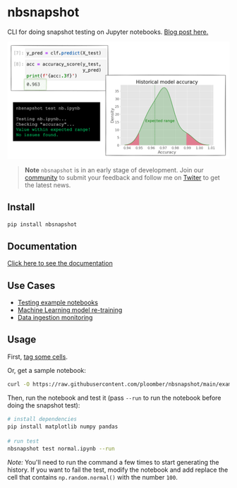 # nbsnapshot

CLI for doing snapshot testing on Jupyter notebooks. [Blog post here.](https://ploomber.io/blog/snapshot-testing/)

![header](header.png)

> **Note**
> `nbsnapshot` is in an early stage of development. Join our [community](https://ploomber.io/community) to submit your feedback and follow me on [Twiter](https://twitter.com/intent/user?screen_name=edublancas) to get the latest news.

## Install

```sh
pip install nbsnapshot
```

## Documentation

[Click here to see the documentation](https://nbsnapshot.readthedocs.io)

## Use Cases

* [Testing example notebooks](https://nbsnapshot.readthedocs.io/en/latest/use-case-nbs.html)
* [Machine Learning model re-training](https://nbsnapshot.readthedocs.io/en/latest/use-case-ml.html)
* [Data ingestion monitoring](https://nbsnapshot.readthedocs.io/en/latest/use-case-data.html)

## Usage

First, [tag some cells](https://papermill.readthedocs.io/en/latest/usage-parameterize.html). 

Or, get a sample notebook:

```sh
curl -O https://raw.githubusercontent.com/ploomber/nbsnapshot/main/examples/normal.ipynb
```

Then, run the notebook and test it (pass `--run` to run the notebook before doing the snapshot test):

```sh
# install dependencies
pip install matplotlib numpy pandas

# run test
nbsnapshot test normal.ipynb --run
```

*Note:* You'll need to run the command a few times to start generating the history. If you want to fail the test, modify the notebook and add replace the cell that contains `np.random.normal()` with the number `100`.
